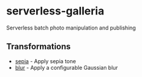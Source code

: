 # serverless-galleria

Serverless batch photo manipulation and publishing

## Transformations
* [sepia](sepia/README.md) - Apply sepia tone
* [blur](blur/README.md) - Apply a configurable Gaussian blur

